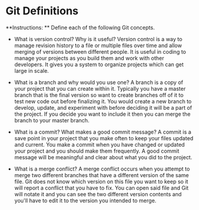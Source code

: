 # Git Definitions

**Instructions: ** Define each of the following Git concepts.

* What is version control?  Why is it useful?
Version control is a way to manage revision history to a file or multiple files over time and allow merging of versions between different people. It is useful in coding to manage your projects as you build them and work with other developers. It gives you a system to organize projects which can get large in scale.

* What is a branch and why would you use one?
A branch is a copy of your project that you can create within it. Typically you have a master branch that is the final version so want to create branches off of it to test new code out before finalizing it. You would create a new branch to develop, update, and experiment with before deciding it will be a part of the project. If you decide you want to include it then you can merge the branch to your master branch.

* What is a commit? What makes a good commit message?
A commit is a save point in your project that you make often to keep your files updated and current. You make a commit when you have changed or updated your project and you should make them frequently. A good commit message will be meaningful and clear about what you did to the project.

* What is a merge conflict?
A merge conflict occurs when you attempt to merge two different branches that have a different version of the same file. Git does not know which version on this file you want to keep so it will report a conflict that you have to fix. You can open said file and Git will notate it and you can see the two different version contents and you'll have to edit it to the version you intended to merge. 
